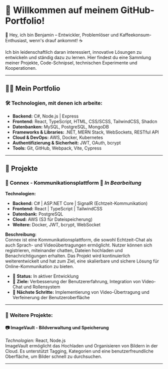 
<!--
## Hi there 👋
**JinnNexus/JinnNexus** is a ✨ _special_ ✨ repository because its `README.md` (this file) appears on your GitHub profile.

Here are some ideas to get you started:

- 🔭 I’m currently working on ...
- 🌱 I’m currently learning ...
- 👯 I’m looking to collaborate on ...
- 🤔 I’m looking for help with ...
- 💬 Ask me about ...
- 📫 How to reach me: ...
- 😄 Pronouns: ...
- ⚡ Fun fact: ...

## 📈 **Warum mein GitHub besuchen?**

Hier findest du:
- **Code-Schnipsel**: Praktische Codebeispiele, die dir bei der Lösung häufiger Programmierprobleme helfen könnten.
- **Projekte**: Funktionsreiche Anwendungen, die zeigen, wie ich verschiedene Technologien kombiniere, um skalierbare und benutzerfreundliche Lösungen zu schaffen.
- **Experimente**: Innovative Ideen, die ich ausprobieren möchte, um neue Technologien und Ansätze zu verstehen.

---

### 📬 **Lass uns connecten!**  
Ich freue mich immer, von anderen Entwicklern zu lernen und neue Ideen auszutauschen. Du kannst mich über [LinkedIn](#) oder [Twitter](#) erreichen!
-->
# 🚀 **Willkommen auf meinem GitHub-Portfolio!**

👋 Hey, ich bin Benjamin – Entwickler, Problemlöser und Kaffeekonsum-Enthusiast, wenn's drauf ankommt! ☕️

Ich bin leidenschaftlich daran interessiert, innovative Lösungen zu entwickeln und ständig dazu zu lernen. Hier findest du eine Sammlung meiner Projekte, Code-Schnipsel, technischen Experimente und Kooperationen.

---

## 👨‍💻 **Mein Portfolio**

### 🛠 **Technologien, mit denen ich arbeite:**
- **Backend:** C#, Node.js | Express
- **Frontend:** React, TypeScript, HTML, CSS/SCSS, TailwindCSS, Shadcn
- **Datenbanken:** MySQL, PostgreSQL, MongoDB
- **Frameworks & Libraries:** .NET, MERN Stack, WebSockets, RESTful API
- **Cloud & DevOps:** AWS, Docker, Kubernetes
- **Authentifizierung & Sicherheit:** JWT, OAuth, bcrypt
- **Tools:** Git, GitHub, Webpack, Vite, Cypress

---

## 📂 **Projekte**

### 🚀 **Connex - Kommunikationsplattform** 🌱 *In Bearbeitung*

**Technologien:**  
- **Backend:** C# | ASP.NET Core | SignalR (Echtzeit-Kommunikation)  
- **Frontend:** React | TypeScript | TailwindCSS  
- **Datenbank:** PostgreSQL  
- **Cloud:** AWS (S3 für Dateispeicherung)  
- **Weitere:** Docker, JWT, bcrypt, WebSocket  

**Beschreibung:**  
Connex ist eine Kommunikationsplattform, die sowohl Echtzeit-Chat als auch Sprach- und Videoübertragungen ermöglicht. Nutzer können sich registrieren, miteinander chatten, Dateien hochladen und Benachrichtigungen erhalten. Das Projekt wird kontinuierlich weiterentwickelt und hat zum Ziel, eine skalierbare und sichere Lösung für Online-Kommunikation zu bieten.

- 📅 **Status:** In aktiver Entwicklung
- 📝 **Ziele:** Verbesserung der Benutzererfahrung, Integration von Video-Chat und Rollensystem
- 🚀 **Nächste Schritte:** Implementierung von Video-Übertragung und Verfeinerung der Benutzeroberfläche

---

### 📜 **Weitere Projekte:**

#### 📷 **ImageVault - Bildverwaltung und Speicherung**  
*Technologien:* React, Node.js  
ImageVault ermöglicht das Hochladen und Organisieren von Bildern in der Cloud. Es unterstützt Tagging, Kategorien und eine benutzerfreundliche Oberfläche, um Bilder schnell zu durchsuchen.

---
